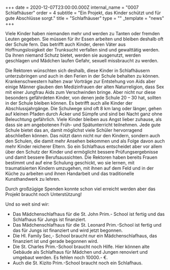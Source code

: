 +++
date = 2020-12-07T23:00:00.000Z
internal_name = "0007 Schlafhäuser"
order = 4
subtitle = "Ein Projekt, das Kinder schützt und für gute Abschlüsse sorgt."
title = "Schlafhäuser"
type = ""
_template = "news"
+++

Viele Kinder haben niemanden mehr und werden zu Tanten oder fremden Leuten gegeben. Sie müssen für ihr Essen arbeiten und bleiben deshalb oft der Schule fern. Das betrifft auch Kinder, deren Väter aus Hoffnungslosigkeit der Trunksucht verfallen sind und gewalttätig werden. Da ihnen niemand Schutz bietet, werden sie ausgenutzt, werden geschlagen und Mädchen laufen Gefahr, sexuell missbraucht zu werden.

Die Rektoren wünschten sich deshalb, diese Kinder in Schlafhäusern unterzubringen und auch in den Ferien in der Schule behalten zu können. Krankenschwestern halten zwar Vorträge zur Entstehung von Aids aber einige Männer glauben den Medizinfrauen der alten Naturreligion, dass Sex mit einer Jungfrau Aids zum Verschwinden bringe. Aber nicht nur diese besonders gefährdeten Kinder, von denen jede Schule 20 – 30 hat, sollten in der Schule bleiben können. Es betrifft auch alle Kinder der Abschlussjahrgänge. Die Schulwege sind oft 8 km lang oder länger, gehen auf kleinen Pfaden durch Äcker und Sümpfe und sind bei Nacht ganz ohne Beleuchtung gefährlich. Viele Kinder bleiben aus Angst lieber zuhause, als dass sie am angebotenen Früh- und Spätunterricht teilnehmen. Jede gute Schule bietet das an, damit möglichst viele Schüler hervorragend abschließen können. Das nützt dann nicht nur den Kindern, sondern auch den Schulen, die damit mehr Ansehen bekommen und als Folge davon auch mehr Kinder reicherer Eltern. So ein Schlafhaus entscheidet aber vor allem über den Schutz der Kinder und ermöglicht bessere Prüfungsergebnisse und damit bessere Berufsaussichten. Die Rektoren haben bereits Frauen bestimmt und auf eine Schulung geschickt, wo sie lernen, mit traumatisierten Kindern umzugehen, mit ihnen auf dem Feld und in der Küche zu arbeiten und ihnen Handarbeit und das traditionelle Kunsthandwerk zu lehren.

Durch großzügige Spenden konnte schon viel erreicht werden aber das Projekt braucht noch Unterstützung!

Und so weit sind wir:

* Das Mädchenschlafhaus für die St. John Prim.- School ist fertig und das Schlafhaus für Jungs ist finanziert.
* Das Mädchenschlafhaus für die St. Leonard Prim.-School ist fertig und das für Jungs ist finanziert und wird jetzt begonnen.
* Die Hl. Family Sec,- School braucht nur ein Mädchenschlafhaus, das finanziert ist und gerade begonnen wird.
* Die St. Charles Prim.-School braucht noch Hilfe. Hier können alte Gebäude als Schlafhaus für Mädchen und Jungen renoviert und umgebaut werden. Es fehlen noch 10000.- €.
* Auch die St. Kizito Prim.-School braucht noch ein Schlafhaus.

